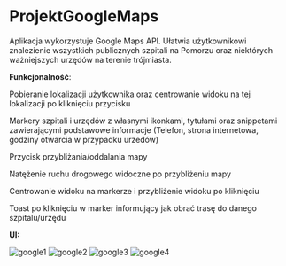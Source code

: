 # ProjektGoogleMaps

Aplikacja wykorzystuje Google Maps API. Ułatwia użytkownikowi znalezienie wszystkich publicznych szpitali na Pomorzu oraz niektórych ważniejszych urzędów na terenie trójmiasta.

**Funkcjonalność**:

  Pobieranie lokalizacji użytkownika oraz centrowanie widoku na tej lokalizacji po kliknięciu przycisku
  
  Markery szpitali i urzędów z własnymi ikonkami, tytułami oraz snippetami zawierającymi podstawowe informacje (Telefon, strona internetowa, godziny otwarcia w przypadku urzedów)
  
  Przycisk przybliżania/oddalania mapy
  
  Natężenie ruchu drogowego widoczne po przybliżeniu mapy
  
  Centrowanie widoku na markerze i przybliżenie widoku po kliknięciu
  
  Toast po kliknięciu w marker informujący jak obrać trasę do danego szpitalu/urzędu
 
 
**UI:**

![google1](https://user-images.githubusercontent.com/61461340/120981027-85842e00-c777-11eb-84aa-f3cc1070ba1c.png)
![google2](https://user-images.githubusercontent.com/61461340/120981036-887f1e80-c777-11eb-9902-0f9c7d3b7e98.png)
![google3](https://user-images.githubusercontent.com/61461340/120981039-8a48e200-c777-11eb-8e2a-a48afcfbc1c0.png)
![google4](https://user-images.githubusercontent.com/61461340/120981046-8b7a0f00-c777-11eb-8986-030702a5ac99.png)

 
